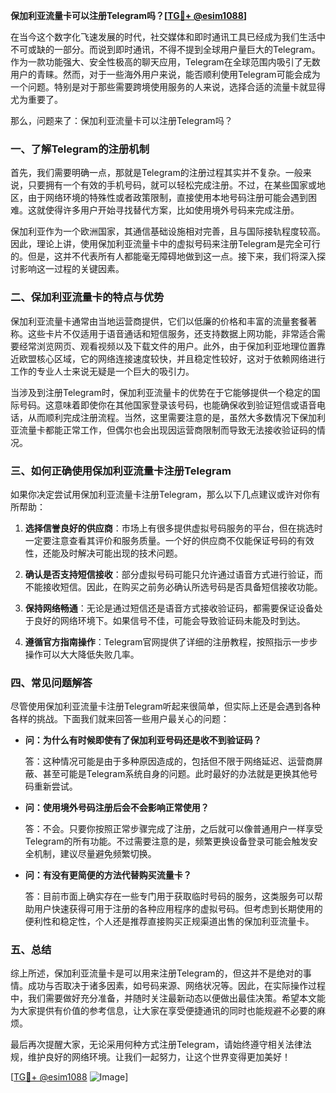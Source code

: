 **保加利亚流量卡可以注册Telegram吗？[[TG💪+ @esim1088](https://t.me/s/esim1088)]**

在当今这个数字化飞速发展的时代，社交媒体和即时通讯工具已经成为我们生活中不可或缺的一部分。而说到即时通讯，不得不提到全球用户量巨大的Telegram。作为一款功能强大、安全性极高的聊天应用，Telegram在全球范围内吸引了无数用户的青睐。然而，对于一些海外用户来说，能否顺利使用Telegram可能会成为一个问题。特别是对于那些需要跨境使用服务的人来说，选择合适的流量卡就显得尤为重要了。

那么，问题来了：保加利亚流量卡可以注册Telegram吗？

### 一、了解Telegram的注册机制

首先，我们需要明确一点，那就是Telegram的注册过程其实并不复杂。一般来说，只要拥有一个有效的手机号码，就可以轻松完成注册。不过，在某些国家或地区，由于网络环境的特殊性或者政策限制，直接使用本地号码注册可能会遇到困难。这就使得许多用户开始寻找替代方案，比如使用境外号码来完成注册。

保加利亚作为一个欧洲国家，其通信基础设施相对完善，且与国际接轨程度较高。因此，理论上讲，使用保加利亚流量卡中的虚拟号码来注册Telegram是完全可行的。但是，这并不代表所有人都能毫无障碍地做到这一点。接下来，我们将深入探讨影响这一过程的关键因素。

### 二、保加利亚流量卡的特点与优势

保加利亚流量卡通常由当地运营商提供，它们以低廉的价格和丰富的流量套餐著称。这些卡片不仅适用于语音通话和短信服务，还支持数据上网功能，非常适合需要经常浏览网页、观看视频以及下载文件的用户。此外，由于保加利亚地理位置靠近欧盟核心区域，它的网络连接速度较快，并且稳定性较好，这对于依赖网络进行工作的专业人士来说无疑是一个巨大的吸引力。

当涉及到注册Telegram时，保加利亚流量卡的优势在于它能够提供一个稳定的国际号码。这意味着即使你在其他国家登录该号码，也能确保收到验证短信或语音电话，从而顺利完成注册流程。当然，这里需要注意的是，虽然大多数情况下保加利亚流量卡都能正常工作，但偶尔也会出现因运营商限制而导致无法接收验证码的情况。

### 三、如何正确使用保加利亚流量卡注册Telegram

如果你决定尝试用保加利亚流量卡注册Telegram，那么以下几点建议或许对你有所帮助：

1. **选择信誉良好的供应商**：市场上有很多提供虚拟号码服务的平台，但在挑选时一定要注意查看其评价和服务质量。一个好的供应商不仅能保证号码的有效性，还能及时解决可能出现的技术问题。
   
2. **确认是否支持短信接收**：部分虚拟号码可能只允许通过语音方式进行验证，而不能接收短信。因此，在购买之前务必确认所选号码是否具备短信接收功能。

3. **保持网络畅通**：无论是通过短信还是语音方式接收验证码，都需要保证设备处于良好的网络环境下。如果信号不佳，可能会导致验证码未能及时到达。

4. **遵循官方指南操作**：Telegram官网提供了详细的注册教程，按照指示一步步操作可以大大降低失败几率。

### 四、常见问题解答

尽管使用保加利亚流量卡注册Telegram听起来很简单，但实际上还是会遇到各种各样的挑战。下面我们就来回答一些用户最关心的问题：

- **问：为什么有时候即使有了保加利亚号码还是收不到验证码？**
  
  答：这种情况可能是由于多种原因造成的，包括但不限于网络延迟、运营商屏蔽、甚至可能是Telegram系统自身的问题。此时最好的办法就是更换其他号码重新尝试。

- **问：使用境外号码注册后会不会影响正常使用？**
  
  答：不会。只要你按照正常步骤完成了注册，之后就可以像普通用户一样享受Telegram的所有功能。不过需要注意的是，频繁更换设备登录可能会触发安全机制，建议尽量避免频繁切换。

- **问：有没有更简便的方法代替购买流量卡？**
  
  答：目前市面上确实存在一些专门用于获取临时号码的服务，这类服务可以帮助用户快速获得可用于注册的各种应用程序的虚拟号码。但考虑到长期使用的便利性和稳定性，个人还是推荐直接购买正规渠道出售的保加利亚流量卡。

### 五、总结

综上所述，保加利亚流量卡是可以用来注册Telegram的，但这并不是绝对的事情。成功与否取决于诸多因素，如号码来源、网络状况等。因此，在实际操作过程中，我们需要做好充分准备，并随时关注最新动态以便做出最佳决策。希望本文能为大家提供有价值的参考信息，让大家在享受便捷通讯的同时也能规避不必要的麻烦。

最后再次提醒大家，无论采用何种方式注册Telegram，请始终遵守相关法律法规，维护良好的网络环境。让我们一起努力，让这个世界变得更加美好！

[[TG💪+ @esim1088](https://t.me/s/esim1088) ![Image](https://i.postimg.cc/4NQfJmqS/Snipaste-2025-05-13-00-14-12.png)]